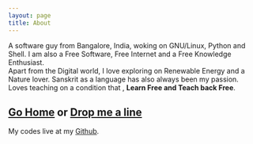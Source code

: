 ```yaml
---
layout: page
title: About
---
```


A software guy from Bangalore, India, woking on GNU/Linux, Python and Shell. I am also a Free Software, Free Internet and a Free Knowledge Enthusiast.
<br />Apart from the Digital world, I love exploring on Renewable Energy and a Nature lover. Sanskrit as a language has also always been my passion.
<br /> Loves teaching on a condition that , **Learn Free and Teach back Free**.

<a href="/">Go Home</a> or <a href="/contact">Drop me a line</a></div>
---

My codes live at my [Github](https://github.com/ramaseshan).
